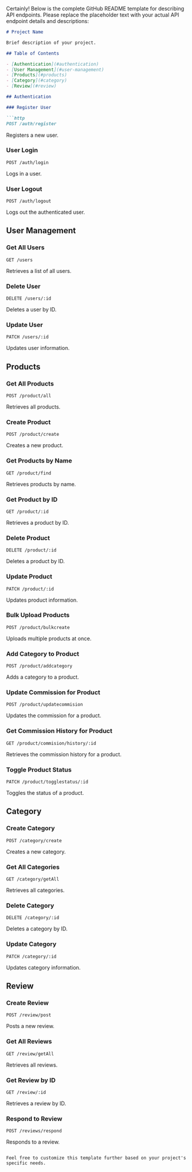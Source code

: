 Certainly! Below is the complete GitHub README template for describing API endpoints. Please replace the placeholder text with your actual API endpoint details and descriptions:

```markdown
# Project Name

Brief description of your project.

## Table of Contents

- [Authentication](#authentication)
- [User Management](#user-management)
- [Products](#products)
- [Category](#category)
- [Review](#review)

## Authentication

### Register User

```http
POST /auth/register
```

Registers a new user.

### User Login

```http
POST /auth/login
```

Logs in a user.

### User Logout

```http
POST /auth/logout
```

Logs out the authenticated user.

## User Management

### Get All Users

```http
GET /users
```

Retrieves a list of all users.

### Delete User

```http
DELETE /users/:id
```

Deletes a user by ID.

### Update User

```http
PATCH /users/:id
```

Updates user information.

## Products

### Get All Products

```http
POST /product/all
```

Retrieves all products.

### Create Product

```http
POST /product/create
```

Creates a new product.

### Get Products by Name

```http
GET /product/find
```

Retrieves products by name.

### Get Product by ID

```http
GET /product/:id
```

Retrieves a product by ID.

### Delete Product

```http
DELETE /product/:id
```

Deletes a product by ID.

### Update Product

```http
PATCH /product/:id
```

Updates product information.

### Bulk Upload Products

```http
POST /product/bulkcreate
```

Uploads multiple products at once.

### Add Category to Product

```http
POST /product/addcategory
```

Adds a category to a product.

### Update Commission for Product

```http
POST /product/updatecommision
```

Updates the commission for a product.

### Get Commission History for Product

```http
GET /product/commision/history/:id
```

Retrieves the commission history for a product.

### Toggle Product Status

```http
PATCH /product/togglestatus/:id
```

Toggles the status of a product.

## Category

### Create Category

```http
POST /category/create
```

Creates a new category.

### Get All Categories

```http
GET /category/getAll
```

Retrieves all categories.

### Delete Category

```http
DELETE /category/:id
```

Deletes a category by ID.

### Update Category

```http
PATCH /category/:id
```

Updates category information.

## Review

### Create Review

```http
POST /review/post
```

Posts a new review.

### Get All Reviews

```http
GET /review/getAll
```

Retrieves all reviews.

### Get Review by ID

```http
GET /review/:id
```

Retrieves a review by ID.

### Respond to Review

```http
POST /reviews/respond
```

Responds to a review.
```

Feel free to customize this template further based on your project's specific needs.
